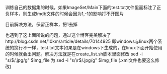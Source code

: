 训练自己的数据集的时候，如果ImageSet/Main下面的test.txt文件里面标注了正负样本，则生成lmdb文件的时候会因为1,-1的影响打不开图片

目前解决方法，保留正样本，把1去掉

也遇到了这上面所说的问题，通过这个博客完美解决了http://blog.csdn.net/10km/article/details/70144925
即windows与linux两个系统的换行不一样，test.txt文本如果是在windows下生成的，在linux下面开始使用的时候就会出问题。解决方法就是在create_list.sh脚本里面修改  sed -i "s/$/.jpg/g" $img_file 为 sed -i "s/\r$/.jpg/g" $img_file
(.xml文件也要这么修改)
